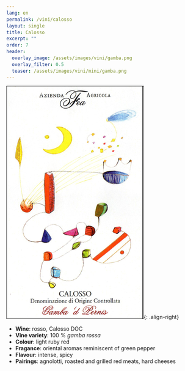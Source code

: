 ```yaml
---
lang: en 
permalink: /vini/calosso
layout: single
title: Calosso
excerpt: ""
order: 7
header:
  overlay_image: /assets/images/vini/gamba.png
  overlay_filter: 0.5
  teaser: /assets/images/vini/mini/gamba.png
---
```

![Calosso](/assets/images/vini/gamba.png){: .align-right}

- **Wine**: rosso, Calosso DOC 
- **Vine variety**: 100 % _gamba rossa_
- **Colour**: light ruby red
- **Fragance**: oriental aromas reminiscent of green pepper
- **Flavour**: intense, spicy
- **Pairings**: agnolotti, roasted and grilled red meats, hard cheeses
